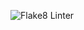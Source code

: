 ![Flake8 Linter](https://github.com/SnarkAttack/mhgu_equipment_designer/workflows/Flake8%20Linter/badge.svg)
